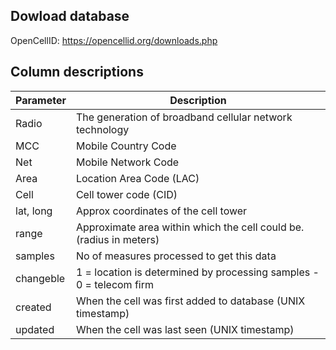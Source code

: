 ## Dowload database
OpenCellID: https://opencellid.org/downloads.php

## Column descriptions

| **Parameter** | **Description**                                                      |
|---------------|----------------------------------------------------------------------|
| Radio         | The generation of broadband cellular network technology              |
| MCC           | Mobile Country Code                                                  |
| Net           | Mobile Network Code                                                  |
| Area          | Location Area Code (LAC)                                             |
| Cell          | Cell tower code (CID)                                                |
| lat, long     | Approx coordinates of the cell tower                                 |
| range         | Approximate area within which the cell could be. (radius in meters)  |
| samples       | No of measures processed to get this data                            |
| changeble     | 1 = location is determined by processing samples - 0 = telecom firm  |
| created       | When the cell was first added to database (UNIX timestamp)           |
| updated       |  When the cell was last seen (UNIX timestamp)                        |


